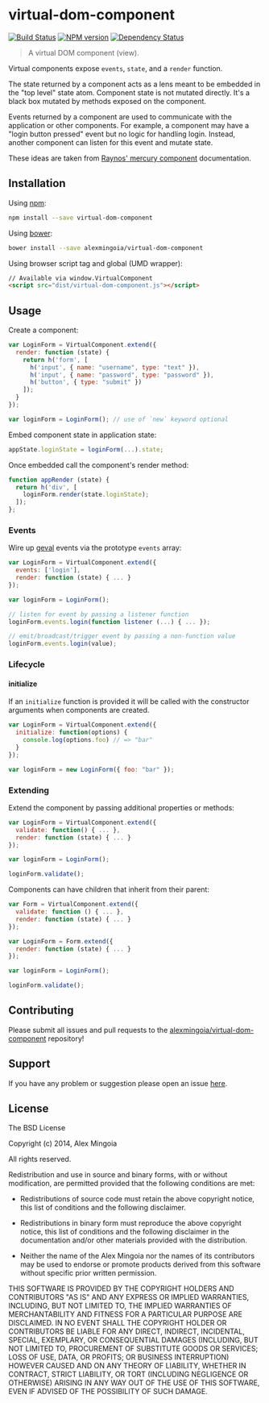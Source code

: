 # virtual-dom-component

[![Build Status](http://img.shields.io/travis/alexmingoia/virtual-dom-component.svg?style=flat)](http://travis-ci.org/alexmingoia/virtual-dom-component) 
[![NPM version](http://img.shields.io/npm/v/virtual-dom-component.svg?style=flat)](https://npmjs.org/package/virtual-dom-component) 
[![Dependency Status](http://img.shields.io/david/alexmingoia/virtual-dom-component.svg?style=flat)](https://david-dm.org/alexmingoia/virtual-dom-component)

> A virtual DOM component (view).

Virtual components expose `events`, `state`, and a `render` function.

The state returned by a component acts as a lens meant to be embedded in the
"top level" state atom. Component state is not mutated directly. It's a black
box mutated by methods exposed on the component.

Events returned by a component are used to communicate with the application or
other components. For example, a component may have a "login button pressed"
event but no logic for handling login. Instead, another component can listen
for this event and mutate state.

These ideas are taken from [Raynos' mercury component][0] documentation.

## Installation

Using [npm](https://npmjs.org/):

```sh
npm install --save virtual-dom-component
```

Using [bower](http://bower.io/):

```sh
bower install --save alexmingoia/virtual-dom-component
```

Using browser script tag and global (UMD wrapper):

```html
// Available via window.VirtualComponent
<script src="dist/virtual-dom-component.js"></script>
```

## Usage

Create a component:

```javascript
var LoginForm = VirtualComponent.extend({
  render: function (state) {
    return h('form', [
      h('input', { name: "username", type: "text" }),
      h('input', { name: "password", type: "password" }),
      h('button', { type: "submit" })
    ]);
  }
});

var loginForm = LoginForm(); // use of `new` keyword optional
```

Embed component state in application state:


```javascript
appState.loginState = loginForm(...).state;
```

Once embedded call the component's render method:

```javascript
function appRender (state) {
  return h('div', [
    loginForm.render(state.loginState);
  ]);
};
```

### Events

Wire up [geval][1] events via the prototype `events` array:

```javascript
var LoginForm = VirtualComponent.extend({
  events: ['login'],
  render: function (state) { ... }
});

var loginForm = LoginForm();

// listen for event by passing a listener function
loginForm.events.login(function listener (...) { ... });

// emit/broadcast/trigger event by passing a non-function value
loginForm.events.login(value);
```

### Lifecycle

#### initialize

If an `initialize` function is provided it will be called with the constructor
arguments when components are created.

```javascript
var LoginForm = VirtualComponent.extend({
  initialize: function(options) {
    console.log(options.foo) // => "bar"
  }
});

var loginForm = new LoginForm({ foo: "bar" });
```

### Extending

Extend the component by passing additional properties or methods:

```javascript
var LoginForm = VirtualComponent.extend({
  validate: function() { ... },
  render: function (state) { ... }
});

var loginForm = LoginForm();

loginForm.validate();
```

Components can have children that inherit from their parent:

```javascript
var Form = VirtualComponent.extend({
  validate: function () { ... },
  render: function (state) { ... }
});

var LoginForm = Form.extend({
  render: function (state) { ... }
});

var loginForm = LoginForm();

loginForm.validate();
```

## Contributing

Please submit all issues and pull requests to the [alexmingoia/virtual-dom-component](http://github.com/alexmingoia/virtual-dom-component) repository!

## Support
If you have any problem or suggestion please open an issue [here](https://github.com/alexmingoia/virtual-dom-component/issues).

## License

The BSD License

Copyright (c) 2014, Alex Mingoia

All rights reserved.

Redistribution and use in source and binary forms, with or without modification,
are permitted provided that the following conditions are met:

* Redistributions of source code must retain the above copyright notice, this
  list of conditions and the following disclaimer.

* Redistributions in binary form must reproduce the above copyright notice, this
  list of conditions and the following disclaimer in the documentation and/or
  other materials provided with the distribution.

* Neither the name of the Alex Mingoia nor the names of its
  contributors may be used to endorse or promote products derived from
  this software without specific prior written permission.

THIS SOFTWARE IS PROVIDED BY THE COPYRIGHT HOLDERS AND CONTRIBUTORS "AS IS" AND
ANY EXPRESS OR IMPLIED WARRANTIES, INCLUDING, BUT NOT LIMITED TO, THE IMPLIED
WARRANTIES OF MERCHANTABILITY AND FITNESS FOR A PARTICULAR PURPOSE ARE
DISCLAIMED. IN NO EVENT SHALL THE COPYRIGHT HOLDER OR CONTRIBUTORS BE LIABLE FOR
ANY DIRECT, INDIRECT, INCIDENTAL, SPECIAL, EXEMPLARY, OR CONSEQUENTIAL DAMAGES
(INCLUDING, BUT NOT LIMITED TO, PROCUREMENT OF SUBSTITUTE GOODS OR SERVICES;
LOSS OF USE, DATA, OR PROFITS; OR BUSINESS INTERRUPTION) HOWEVER CAUSED AND ON
ANY THEORY OF LIABILITY, WHETHER IN CONTRACT, STRICT LIABILITY, OR TORT
(INCLUDING NEGLIGENCE OR OTHERWISE) ARISING IN ANY WAY OUT OF THE USE OF THIS
SOFTWARE, EVEN IF ADVISED OF THE POSSIBILITY OF SUCH DAMAGE.

[0]: https://github.com/Raynos/mercury/blob/master/docs/mercury-component.md
[1]: https://github.com/Raynos/geval/

